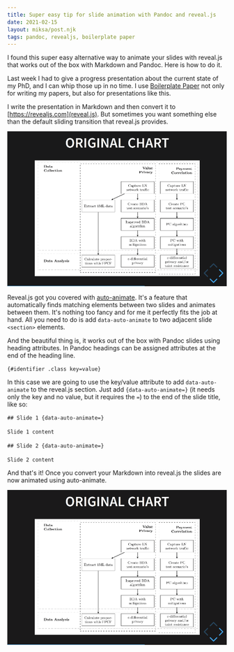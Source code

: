 ```yaml
---
title: Super easy tip for slide animation with Pandoc and reveal.js
date: 2021-02-15
layout: miksa/post.njk
tags: pandoc, revealjs, boilerplate paper
---
```


I found this super easy alternative way to animate your slides with reveal.js that works out of the box with Markdown and Pandoc. Here is how to do it.
<!-- more -->
Last week I had to give a progress presentation about the current state of my PhD, and I can whip those up in no time. I use [Boilerplate Paper](https://github.com/neumannjs/boilerplate-paper) not only for writing my papers, but also for presentations like this.

I write the presentation in Markdown and then convert it to [https://revealjs.com](reveal.js). But sometimes you want something else than the default sliding transition that reveal.js provides.

<img src="/images/default-sliding.gif" title="Default sliding transition in reveal.js" alt="Default sliding transition in reveal.js" width="650" />

Reveal.js got you covered with [auto-animate](https://revealjs.com/auto-animate/). It's a feature that automatically finds matching elements between two slides and animates between them. It's nothing too fancy and for me it perfectly fits the job at hand. All you need to do is add `data-auto-animate` to two adjacent slide `<section>` elements.

And the beautiful thing is, it works out of the box with Pandoc slides using heading attributes. In Pandoc headings can be assigned attributes at the end of the heading line.

```
{#identifier .class key=value}
```

In this case we are going to use the key/value attribute to add `data-auto-animate` to the reveal.js section. Just add `{data-auto-animate=}` (it needs only the key and no value, but it requires the `=`) to the end of the slide title, like so:

```
## Slide 1 {data-auto-animate=}

Slide 1 content

## Slide 2 {data-auto-animate=}

Slide 2 content
```

And that's it! Once you convert your Markdown into reveal.js the slides are now animated using auto-animate.

<img src="/images/auto-animate.gif" title="Auto-animate transition in reveal.js" alt="Auto-animate transition in reveal.js" width="650" />
